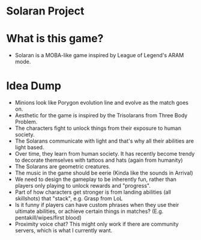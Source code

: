 # Solaran Project

# What is this game?

- Solaran is a MOBA-like game inspired by League of Legend's ARAM mode.

# Idea Dump

- Minions look like Porygon evolution line and evolve as the match goes on.
- Aesthetic for the game is inspired by the Trisolarans from Three Body Problem.
- The characters fight to unlock things from their exposure to human society.
- The Solarans communicate with light and that's why all their abilities are light based.
- Over time, they learn from human society. It has recently become trendy to decorate themselves with tattoos and hats (again from humanity)
- The Solarans are geometric creatures.
- The music in the game should be eerie (Kinda like the sounds in Arrival)
- We need to design the gameplay to be inherently fun, rather than players only playing to unlock rewards and "progress".
- Part of how characters get stronger is from landing abilities (all skillshots) that "stack", e.g. Grasp from LoL
- Is it funny if players can have custom phrases when they use their ultimate abilities, or achieve certain things in matches? (E.g. pentakill/wipes/first blood)
- Proximity voice chat? This might only work if there are community servers, which is what I currently want.
